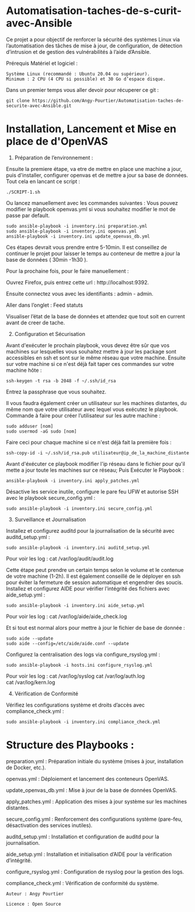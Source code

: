 # Automatisation-taches-de-s-curit-avec-Ansible
Ce projet a pour objectif de renforcer la sécurité des systèmes Linux via l’automatisation des tâches de mise à jour, de configuration, de détection d’intrusion et de gestion des vulnérabilités à l’aide d’Ansible.


Prérequis
Matériel et logiciel :

    Système Linux (recommandé : Ubuntu 20.04 ou supérieur).
    Minimum : 2 CPU (4 CPU si possible) et 30 Go d’espace disque.


Dans un premier temps vous aller devoir pour récuperer ce git : 

    git clone https://github.com/Angy-Pourtier/Automatisation-taches-de-securite-avec-Ansible.git




# Installation, Lancement et Mise en place de d'OpenVAS

1. Préparation de l’environnement :

Ensuite la premiere étape, va etre de mettre en place une machine a jour, puis d'installer, configurer openvas et de mettre a jour sa base de données.
Tout cela en lancant ce script : 

    ./SCRIPT-1.sh


Ou lancez manuellement avec les commandes suivantes :
Vous pouvez modifier le playbook openvas.yml si vous souhaitez modifier le mot de passe par default.

    sudo ansible-playbook -i inventory.ini preparation.yml
    sudo ansible-playbook -i inventory.ini openvas.yml
    ansible-playbook -i inventory.ini update_openvas_db.yml


Ces étapes devrait vous prendre entre 5-10min.
Il est conseillez de continuer le projet pour laisser le temps au conteneur de mettre a jour la base de données ( 30min -1h30 ).

Pour la prochaine fois, pour le faire manuellement : 

Ouvrez Firefox, puis entrez cette url : http://localhost:9392.

Ensuite connectez vous avec les identifiants : admin - admin.

Aller dans l’onglet : Feed statuts

Visualiser l’état de la base de données et attendez que tout soit en current avant de creer de tache.



    
2. Configuration et Sécurisation

  Avant d'exécuter le prochain playbook, vous devez être sûr que vos machines sur lesquelles vous souhaitez mettre à jour les package sont accessibles en ssh et sont sur le même réseau que votre machine. Ensuite sur votre machine si ce n'est déjà fait taper ces commandes sur votre machine hôte : 

    ssh-keygen -t rsa -b 2048 -f ~/.ssh/id_rsa
  
Entrez la passphrase que vous souhaitez.



Il vous faudra également créer un utilisateur sur les machines distantes, du même nom que votre utilisateur avec lequel vous exécutez le playbook.
Commande à faire pour créer l’utilisateur sur les autre machine : 

    sudo adduser [nom]
    sudo usermod -aG sudo [nom]



Faire ceci pour chaque machine si ce n'est déjà fait la première fois :

    ssh-copy-id -i ~/.ssh/id_rsa.pub utilisateur@ip_de_la_machine_distante



Avant d'éxécuter ce playbook modifier l'ip réseau dans le fichier pour qu'il mette a jour toute les machines sur ce réseau; Puis Exécuter le Playbook :

    ansible-playbook -i inventory.ini apply_patches.yml

Désactive les service inutile, configure le pare feu UFW et autorise SSH avec le playbook secure_config.yml : 

    sudo ansible-playbook -i inventory.ini secure_config.yml




3. Surveillance et Journalisation

Installez et configurez auditd pour la journalisation de la sécurité avec auditd_setup.yml :

    sudo ansible-playbook -i inventory.ini auditd_setup.yml
Pour voir les log : 
    cat /var/log/audit/audit.log
  

Cette étape peut prendre un certain temps selon le volume et le contenue de votre machine (1-2h). Il est également conseillé de le déployer en ssh pour éviter la fermeture de session automatique et engendrer des soucis. Installez et configurez AIDE pour vérifier l’intégrité des fichiers avec aide_setup.yml :

    sudo ansible-playbook -i inventory.ini aide_setup.yml
Pour voir les log : 
    cat /var/log/aide/aide_check.log

Et si tout est normal alors pour mettre à jour le fichier de base de donnée :

 	sudo aide --update
    sudo aide --config=/etc/aide/aide.conf --update



Configurez la centralisation des logs via configure_rsyslog.yml :

    sudo ansible-playbook -i hosts.ini configure_rsyslog.yml
Pour voir les log : 
    cat /var/log/syslog	
    cat /var/log/auth.log	
    cat /var/log/kern.log



4. Vérification de Conformité


Vérifiez les configurations système et droits d’accès avec compliance_check.yml :

    sudo ansible-playbook -i inventory.ini compliance_check.yml


  

# Structure des Playbooks : 


preparation.yml : Préparation initiale du système (mises à jour, installation de Docker, etc.).
    
openvas.yml : Déploiement et lancement des conteneurs OpenVAS.
    
update_openvas_db.yml : Mise à jour de la base de données OpenVAS.
    
apply_patches.yml : Application des mises à jour système sur les machines distantes.
    
secure_config.yml : Renforcement des configurations système (pare-feu, désactivation des services inutiles).

auditd_setup.yml : Installation et configuration de auditd pour la journalisation.

aide_setup.yml : Installation et initialisation d’AIDE pour la vérification d’intégrité.

configure_rsyslog.yml : Configuration de rsyslog pour la gestion des logs.

compliance_check.yml : Vérification de conformité du système.




    Auteur : Angy Pourtier

    Licence : Open Source
